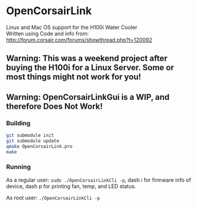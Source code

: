 OpenCorsairLink
===============
Linux and Mac OS support for the H100i Water Cooler  
Written using Code and info from: 
http://forum.corsair.com/forums/showthread.php?t=120092  
## Warning: This was a weekend project after buying the H100i for a Linux Server. Some or most things might not work for you!
## Warning: OpenCorsairLinkGui is a WIP, and therefore Does Not Work!

### Building  
```bash
git submodule init  
git submodule update  
qmake OpenCorsairLink.pro  
make
```  

### Running
As a regular user: `sudo ./OpenCorsairLinkCli -p`,
dash i for firmware info of device,
dash p for printing fan, temp, and LED status.  

As root user: `./OpenCorsairLinkCli -p`  

